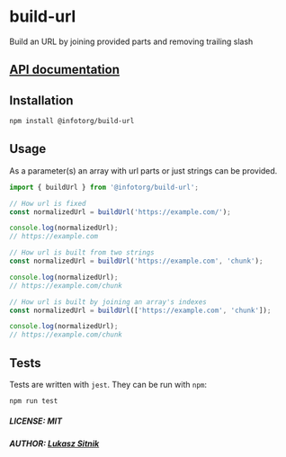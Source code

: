 # build-url

Build an URL by joining provided parts and removing trailing slash

## [API documentation](https://infotorg.github.io/build-url/)

## Installation

```bash
npm install @infotorg/build-url
```

## Usage

As a parameter(s) an array with url parts or just strings can be provided.

```javascript
import { buildUrl } from '@infotorg/build-url';

// How url is fixed
const normalizedUrl = buildUrl('https://example.com/');

console.log(normalizedUrl);
// https://example.com

// How url is built from two strings
const normalizedUrl = buildUrl('https://example.com', 'chunk');

console.log(normalizedUrl);
// https://example.com/chunk

// How url is built by joining an array's indexes
const normalizedUrl = buildUrl(['https://example.com', 'chunk']);

console.log(normalizedUrl);
// https://example.com/chunk
```

## Tests

Tests are written with `jest`. They can be run with `npm`:

```shell
npm run test
```

##### LICENSE: MIT

##### AUTHOR: [Lukasz Sitnik](https://github.com/JeraldStarr)
